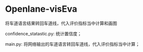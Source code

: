 # Openlane-visEva
将车道语言结果转回车道线，代入评价指标当中计算和画图

confidence_statastic.py: 统计置信度；

main.py: 将网络输出的车道语言转回车道线，代入评价指标当中计算；
